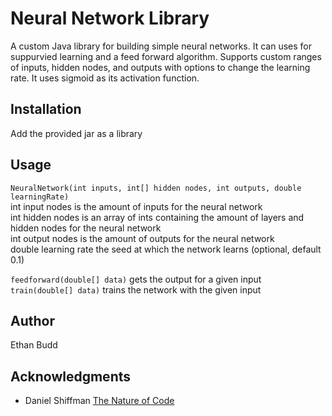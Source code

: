 # Neural Network Library
A custom Java library for building simple neural networks. It can uses for suppurvied learning and a feed forward algorithm.
Supports custom ranges of inputs, hidden nodes, and outputs with options to change the learning rate. It uses sigmoid as its
activation function.

## Installation

Add the provided jar as a library

## Usage
`NeuralNetwork(int inputs, int[] hidden nodes, int outputs, double learningRate)`  
int input nodes is the amount of inputs for the neural network    
int hidden nodes is an array of ints containing the amount of layers and hidden nodes for the neural network  
int output nodes is the amount of outputs for the neural network  
double learning rate the seed at which the network learns (optional, default 0.1)  

`feedforward(double[] data)` gets the output for a given input  
`train(double[] data)` trains the network with the given input  

## Author
Ethan Budd

## Acknowledgments
* Daniel Shiffman [The Nature of Code](https://natureofcode.com/book/chapter-10-neural-networks/)

